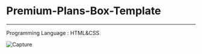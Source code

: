# Premium-Plans-Box-Template
---

 Programming Language : HTML&CSS

![Capture](https://user-images.githubusercontent.com/86977059/125170028-4188ac80-e1ad-11eb-9e40-3168fc420dce.PNG)
